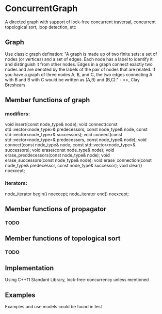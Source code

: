 # **ConcurrentGraph**
A directed graph with support of lock-free concurrent traversal, concurrent topological sort, loop detection, etc

## Graph
Use classic graph defination: 
"A graph is made up of two finite sets: a set of nodes (or vertices) and a set of edges. 
Each node has a label to identify it and distinguish it from other nodes. 
Edges in a graph connect exactly two nodes and are denoted by the labels of the pair of nodes that are related. 
If you have a graph of three nodes A, B, and C, the two edges connecting A with B and B with C would be written as (A,B) and (B,C)." - <<The Art of Concurrency>>, Clay Breshears

## Member functions of graph
### modifiers:
void insert(const node_type& node);
void connect(const std::vector<node_type>& predecessors, const node_type& node, const std::vector<node_type>& successors);
void connect(const std::vector<node_type>& predecessors, const node_type& node);
void connect(const node_type& node, const std::vector<node_type>& successors);
void erase(const node_type& node);
void erase_preddecessors(const node_type& node);
void erase_successors(const node_type& node);
void erase_connection(const node_type& predecessor, const node_type& successor);
void clear() noexcept;
### iterators:
node_iterator begin() noexcept;
node_iterator end() noexcept;

## Member functions of propagator
### TODO

## Member functions of topological sort
### TODO

## Implementation
Using C++11 Standard Library, lock-free-concurrency unless mentioned

## Examples
Examples and use models could be found in test

